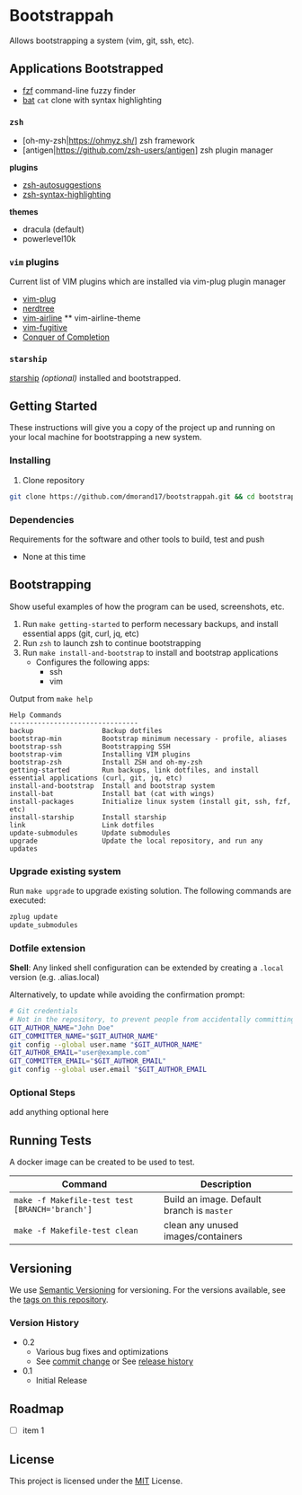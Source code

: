# Bootstrappah

Allows bootstrapping a system (vim, git, ssh, etc).

## Applications Bootstrapped

* [fzf](https://github.com/junegunn/fzf) command-line fuzzy finder
* [bat](https://github.com/sharkdp/bat) `cat` clone with syntax highlighting

### `zsh`

* [oh-my-zsh|https://ohmyz.sh/] zsh framework
* [antigen|https://github.com/zsh-users/antigen] zsh plugin manager

**plugins**
* [zsh-autosuggestions](https://github.com/zsh-users/zsh-autosuggestions.git)
* [zsh-syntax-highlighting](https://github.com/zsh-users/zsh-syntax-highlighting.git)

**themes**
* dracula (default)
* powerlevel10k

### `vim` plugins

Current list of VIM plugins which are installed via vim-plug plugin manager
* [vim-plug](https://github.com/junegunn/vim-plug)
* [nerdtree](https://github.com/preservim/nerdtree)
* [vim-airline](https://github.com/vim-airline/vim-airline)
** vim-airline-theme
* [vim-fugitive](https://github.com/tpope/vim-fugitive)
* [Conquer of Completion](https://github.com/neoclide/coc.nvim)

### `starship`
[starship](https://starship.rs/) _(optional)_ installed and bootstrapped.

## Getting Started

These instructions will give you a copy of the project up and running on
your local machine for bootstrapping a new system.

### Installing

1.  Clone repository
```bash
git clone https://github.com/dmorand17/bootstrappah.git && cd bootstrappah
```

### Dependencies

Requirements for the software and other tools to build, test and push
- None at this time

## Bootstrapping

Show useful examples of how the program can be used, screenshots, etc.

1.  Run `make getting-started` to perform necessary backups, and install essential apps (git, curl, jq, etc)
1.  Run `zsh` to launch zsh to continue bootstrapping
1.  Run `make install-and-bootstrap` to install and bootstrap applications
    * Configures the following apps:
        * ssh
        * vim

Output from `make help`
```
Help Commands
--------------------------------
backup                 Backup dotfiles
bootstrap-min          Bootstrap minimum necessary - profile, aliases
bootstrap-ssh          Bootstrapping SSH
bootstrap-vim          Installing VIM plugins
bootstrap-zsh          Install ZSH and oh-my-zsh
getting-started        Run backups, link dotfiles, and install essential applications (curl, git, jq, etc)
install-and-bootstrap  Install and bootstrap system
install-bat            Install bat (cat with wings)
install-packages       Initialize linux system (install git, ssh, fzf, etc)
install-starship       Install starship
link                   Link dotfiles
update-submodules      Update submodules
upgrade                Update the local repository, and run any updates
```
### Upgrade existing system

Run `make upgrade` to upgrade existing solution.  The following commands are executed:
```bash
zplug update
update_submodules
```

### Dotfile extension

**Shell**: Any linked shell configuration can be extended by creating a `.local` version (e.g. .alias.local)

Alternatively, to update while avoiding the confirmation prompt:

```bash
# Git credentials
# Not in the repository, to prevent people from accidentally committing under my name 
GIT_AUTHOR_NAME="John Doe"
GIT_COMMITTER_NAME="$GIT_AUTHOR_NAME" 
git config --global user.name "$GIT_AUTHOR_NAME" 
GIT_AUTHOR_EMAIL="user@example.com"
GIT_COMMITTER_EMAIL="$GIT_AUTHOR_EMAIL" 
git config --global user.email "$GIT_AUTHOR_EMAIL
```

### Optional Steps
add anything optional here
## Running Tests

A docker image can be created to be used to test.

| Command     | Description |
| ----------- | ----------- |
| `make -f Makefile-test test [BRANCH='branch']`| Build an image.  Default branch is `master` |
| `make -f Makefile-test clean`| clean any unused images/containers |

## Versioning

We use [Semantic Versioning](http://semver.org/) for versioning. For the versions
available, see the [tags on this
repository](https://github.com/dmorand17/{project}/tags).

### Version History

* 0.2
    * Various bug fixes and optimizations
    * See [commit change]() or See [release history]()
* 0.1
    * Initial Release

## Roadmap

- [ ] item 1

## License

This project is licensed under the [MIT](LICENSE.md) License.  


